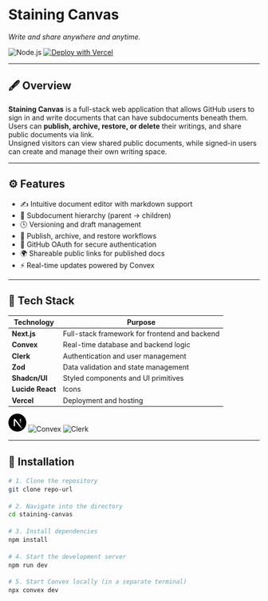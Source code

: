 # Staining Canvas  
*Write and share anywhere and anytime.*

![Node.js](https://img.shields.io/badge/node-%3E%3D18-green)
[![Deploy with Vercel](https://vercel.com/button)](https://vercel.com/new)
  
---

## 🖋 Overview  
**Staining Canvas** is a full-stack web application that allows GitHub users to sign in and write documents that can have subdocuments beneath them.  
Users can **publish, archive, restore, or delete** their writings, and share public documents via link.  
Unsigned visitors can view shared public documents, while signed-in users can create and manage their own writing space.

---

## ⚙️ Features  
- ✍️ Intuitive document editor with markdown support  
- 🧩 Subdocument hierarchy (parent → children)  
- 🕓 Versioning and draft management  
- 🚀 Publish, archive, and restore workflows  
- 🔐 GitHub OAuth for secure authentication  
- 🌍 Shareable public links for published docs  
- ⚡ Real-time updates powered by Convex

---

## 🧠 Tech Stack  

| Technology | Purpose |
|-------------|----------|
| **Next.js** | Full-stack framework for frontend and backend |
| **Convex** | Real-time database and backend logic |
| **Clerk** | Authentication and user management |
| **Zod** | Data validation and state management |
| **Shadcn/UI** | Styled components and UI primitives |
| **Lucide React** | Icons |
| **Vercel** | Deployment and hosting |

<div align="left">
  <img src="https://raw.githubusercontent.com/vercel/vercel/main/packages/frameworks/logos/next.svg" height="36" alt="Next.js" />
  <img src="https://avatars.githubusercontent.com/u/116117145?s=200&v=4" height="36" alt="Convex" />
  <img src="https://avatars.githubusercontent.com/u/105443040?s=200&v=4" height="36" alt="Clerk" />
</div>

---

## 🧩 Installation  

```bash
# 1. Clone the repository
git clone repo-url

# 2. Navigate into the directory
cd staining-canvas

# 3. Install dependencies
npm install

# 4. Start the development server
npm run dev

# 5. Start Convex locally (in a separate terminal)
npx convex dev
